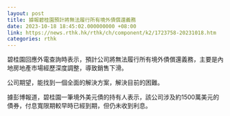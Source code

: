 ```yaml
---
layout: post
title: 據報碧桂園預計將無法履行所有境外債償還義務
date: 2023-10-18 18:45:02.000000000 +08:00
link: https://news.rthk.hk/rthk/ch/component/k2/1723758-20231018.htm
categories: rthk
---
```


碧桂園回應外電查詢時表示，預計公司將無法履行所有境外債償還義務，主要是內地房地產市場經歷深度調整，導致銷售下滑。

公司期望，能找到一個全面的解決方案，解決目前的困難。

據彭博報道，碧桂園一筆境外美元債的持有人表示，該公司涉及約1500萬美元的債券，付息寬限期較早時已經到期，但仍未收到利息。
